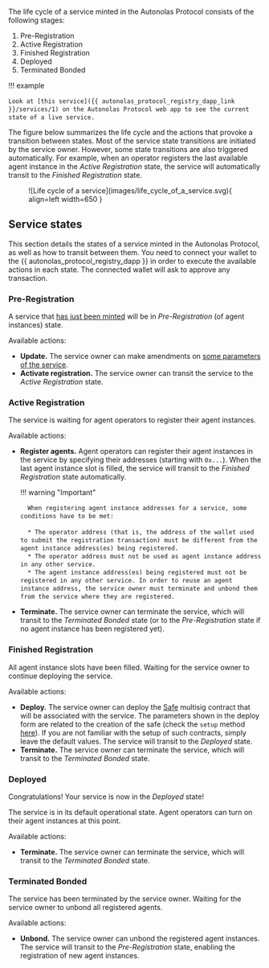 The life cycle of a service minted in the Autonolas Protocol consists of the following stages:

1. Pre-Registration
2. Active Registration
3. Finished Registration
4. Deployed
5. Terminated Bonded

!!! example

    Look at [this service]({{ autonolas_protocol_registry_dapp_link }}/services/1) on the Autonolas Protocol web app to see the current state of a live service.

The figure below summarizes the life cycle and the actions that provoke a transition between states. Most of the service state transitions are initiated by the service owner. However, some state transitions are also triggered automatically. For example, when an operator registers the last available agent instance in the _Active Registration_ state, the service will automatically transit to the _Finished Registration_ state.

<figure markdown>
![Life cycle of a service](images/life_cycle_of_a_service.svg){ align=left width=650 }
</figure>

## Service states

This section details the states of a service minted in the Autonolas Protocol, as well as how to transit between them. You need to connect your wallet to the {{ autonolas_protocol_registry_dapp }} in order to execute the available actions in each state. The connected wallet will ask to approve any transaction.

### Pre-Registration

A service that [has just been minted](./mint_packages_nfts.md#mint-a-service) will be in _Pre-Registration_ (of agent instances) state.

Available actions:

* **Update.** The service owner can make amendments on [some parameters of the service](./mint_packages_nfts.md#mint-a-service).
* **Activate registration.** The service owner can transit the service to the _Active Registration_ state.

### Active Registration

The service is waiting for agent operators to register their agent instances.

Available actions:

* **Register agents.** Agent operators can register their agent instances in the service by specifying their addresses (starting with `0x...`). When the last agent instance slot is filled, the service will transit to the _Finished Registration_ state automatically.

    !!! warning "Important"

        When registering agent instance addresses for a service, some conditions have to be met:

        * The operator address (that is, the address of the wallet used to submit the registration transaction) must be different from the agent instance address(es) being registered.
        * The operator address must not be used as agent instance address in any other service.
        * The agent instance address(es) being registered must not be registered in any other service. In order to reuse an agent instance address, the service owner must terminate and unbond them from the service where they are registered.

* **Terminate.** The service owner can terminate the service, which will transit to the _Terminated Bonded_ state (or to the _Pre-Registration_ state if no agent instance has been registered yet).

### Finished Registration

All agent instance slots have been filled. Waiting for the service owner to continue deploying the service.

Available actions:

* **Deploy.** The service owner can deploy the [Safe](https://gnosis-safe.io/) multisig contract that will be associated with the service. The parameters shown in the deploy form are related to the creation of the safe (check the `setup` method [here](https://github.com/safe-global/safe-contracts/blob/main/contracts/Safe.sol)). If you are not familiar with the setup of such contracts, simply leave the default values. The service will transit to the _Deployed_ state.
* **Terminate.** The service owner can terminate the service, which will transit to the _Terminated Bonded_ state.
  
### Deployed

Congratulations! Your service is now in the _Deployed_ state!

The service is in its default operational state. Agent operators can turn on their agent instances at this point.

Available actions:

* **Terminate.** The service owner can terminate the service, which will transit to the _Terminated Bonded_ state.

### Terminated Bonded

The service has been terminated by the service owner. Waiting for the service owner to unbond all registered agents.

Available actions:

* **Unbond.** The service owner can unbond the registered agent instances. The service will transit to the _Pre-Registration_ state, enabling the registration of new agent instances.
